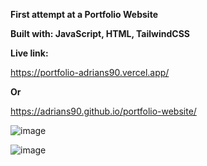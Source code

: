 **First attempt at a Portfolio Website**

**Built with: JavaScript, HTML, TailwindCSS**

**Live link:**

https://portfolio-adrians90.vercel.app/

**Or**

https://adrians90.github.io/portfolio-website/


![image](https://github.com/adrians90/portfolio-website/assets/128593202/9f6e958f-7249-4a51-9933-08755c713aa7)

![image](https://github.com/adrians90/portfolio-website/assets/128593202/ec402420-e691-47af-a4c3-79a8c6af8d82)




